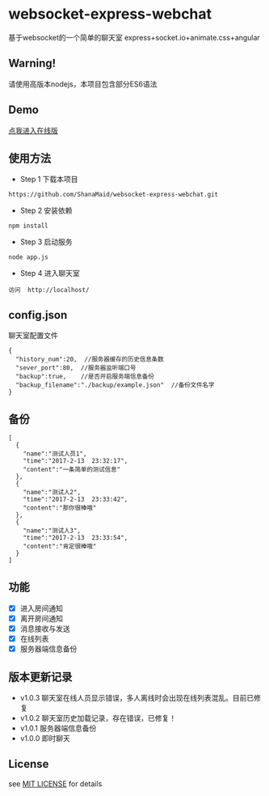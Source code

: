 # websocket-express-webchat
基于websocket的一个简单的聊天室
express+socket.io+animate.css+angular

## Warning!
请使用高版本nodejs，本项目包含部分ES6语法

## Demo
[点我进入在线版](http://webchat.shanamaid.top/)

## 使用方法
* Step 1 下载本项目
```
https://github.com/ShanaMaid/websocket-express-webchat.git
```

* Step 2 安装依赖
```
npm install 
```

* Step 3 启动服务
```
node app.js
```

* Step 4 进入聊天室
```
访问  http://localhost/
```

## config.json
聊天室配置文件
```
{
  "history_num":20,  //服务器缓存的历史信息条数
  "sever_port":80,	//服务器监听端口号
  "backup":true,    //是否开启服务端信息备份
  "backup_filename":"./backup/example.json"  //备份文件名字
}
```

## 备份
```
[
  {
    "name":"测试人员1",
    "time":"2017-2-13  23:32:17",
    "content":"一条简单的测试信息"
  },
  {
    "name":"测试人2",
    "time":"2017-2-13  23:33:42",
    "content":"那你很棒哦"
  },
  {
    "name":"测试人3",
    "time":"2017-2-13  23:33:54",
    "content":"肯定很棒哦"
  }
]
```

## 功能
- [x] 进入房间通知
- [x] 离开房间通知
- [x] 消息接收与发送
- [x] 在线列表
- [x] 服务器端信息备份

## 版本更新记录
* v1.0.3 聊天室在线人员显示错误，多人离线时会出现在线列表混乱。目前已修复
* v1.0.2 聊天室历史加载记录，存在错误，已修复！
* v1.0.1 服务器端信息备份
* v1.0.0 即时聊天 

## License
see [MIT LICENSE](./LICENSE) for details
